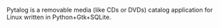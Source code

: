 Pytalog is a removable media (like CDs or DVDs) catalog application for Linux written in Python+Gtk+SQLite.